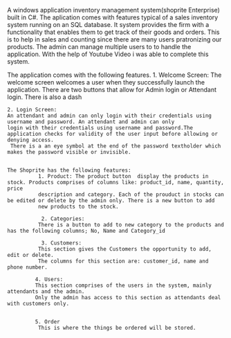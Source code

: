 A windows application inventory management system(shoprite Enterprise) built in C#.
The aplication comes with features typical of a sales inventory system running on an SQL database. It system provides the firm with a functionality that enables
them to get track of their goods and orders. This is to help in sales and counting since there are many users pratronizing our products. The admin can manage 
multiple users to to handle the application. With the help of Youtube Video i was able to complete this system.

The application comes with the following features.
    1. Welcome Screen: 
         The welcome screen welcomes a user when they successfully launch the application. 
         There are two buttons that allow for Admin login or Attendant login. There is also a dash
         
    2. Login Screen:
    An attendant and admin can only login with their credentials using username and password. An attendant and admin can only 
    login with their credentials using username and password.The application checks for validity of the user input before allowing or denying access.
     There is a an eye symbol at the end of the password textholder which makes the password visible or invisible.
    
    
    The Shoprite has the following features:
              1. Product: The product button  display the products in stock. Products comprises of columns like: product_id, name, quantity, price
              description and category. Each of the prouduct in stocks can be edited or delete by the admin only. There is a new button to add 
              new products to the stock.
         
               2. Categories: 
              There is a button to add to new category to the products and has the following columns; No, Name and Category_id
              
               3. Customers: 
              This section gives the Customers the opportunity to add, edit or delete. 
              The columns for this section are: customer_id, name and phone number.
         
             4. Users: 
             This section comprises of the users in the system, mainly attendants and the admin. 
             Only the admin has access to this section as attendants deal with customers only.
             
             
             5. Order
              This is where the things be ordered will be stored.


    
    
    
    
    
    
  
    
